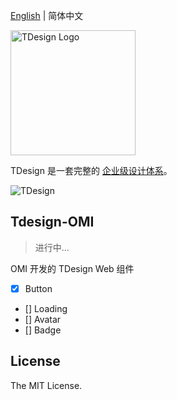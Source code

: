 [English](./README.md) | 简体中文

<p>
  <a href="https://tdesign.tencent.com/" target="_blank">
    <img alt="TDesign Logo" width="200" src="https://tdesign.gtimg.com/site/TDesign.png">
  </a>
</p>

TDesign 是一套完整的 [企业级设计体系](https://tdesign.tencent.com/design/values)。

![TDesign](https://user-images.githubusercontent.com/88708072/147124305-fbb74f9f-65b2-44f9-9f1c-e812ce63a547.gif)

## Tdesign-OMI

> 进行中...

OMI 开发的 TDesign Web 组件


- [x] Button
- [] Loading
- [] Avatar
- [] Badge




## License

The MIT License.
